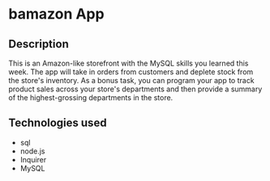 # bamazon App


## Description

This is an Amazon-like storefront with the MySQL skills you learned this week. The app will take in orders from customers and deplete stock from the store's inventory. As a bonus task, you can program your app to track product sales across your store's departments and then provide a summary of the highest-grossing departments in the store.

## Technologies used
* sql
* node.js
* Inquirer
* MySQL

